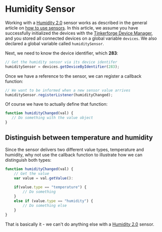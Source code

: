 # Humidity Sensor

Working with a [Humidity 2.0](https://www.tinkerforge.com/en/doc/Hardware/Bricklets/Humidity_V2.html#humidity-v2-bricklet) sensor works as described in the general article on [how to use sensors](./). In this article, we assume you have successfully initialized the devices with the [Tinkerforge Device Manager](../../tinkerforge-device-manager.md), and you stored all connected devices on a global variable `devices`. We also declared a global variable called `humiditySensor`. 

Next, we need to know the device identifier, which **283**:

```javascript
// Get the humidity sensor via its device identifer
humiditySensor = devices.getDeviceByIdentifier(283);
```

Once we have a reference to the sensor, we can register a callback function:

```javascript
// We want to be informed when a new sensor value arrives
humiditySensor.registerListener(humidityChanged);
```

Of course we have to actually define that function:

```javascript
function humidityChanged(val) {
   // Do something with the value object
}
```

## Distinguish between temperature and humidity

Since the sensor delivers two different value types, temperature and humidity, why not use the callback function to illustrate how we can distinguish both types:

```javascript
function humidityChanged(val) {
    // Get the value
    var value = val.getValue():
    
    if(value.type == "temperature") {
        // Do something
    }
    else if (value.type == "humidity") {
        // Do something else
    }
}
```

That is basically it - we can't do anything else with a [Humidity 2.0](https://www.tinkerforge.com/en/doc/Hardware/Bricklets/Humidity_V2.html#humidity-v2-bricklet) sensor.

